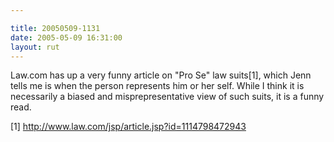 ```yaml
---

title: 20050509-1131
date: 2005-05-09 16:31:00
layout: rut
---
```


<p>Law.com has up a very funny article on "Pro Se" law suits[1],
which Jenn tells me is when the person represents him or her self.
While I think it is necessarily a biased and misprepresentative
view of such suits, it is a funny read.</p>

[1] http://www.law.com/jsp/article.jsp?id=1114798472943

